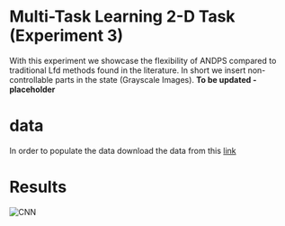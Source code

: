 # Multi-Task Learning 2-D Task (Experiment 3)
With this experiment we showcase the flexibility of ANDPS compared to traditional Lfd methods found in the literature. In short we insert non-controllable parts in the state (Grayscale Images).
**To be updated - placeholder**



# data
In order to populate the data download the data from this [link]()

# Results
![CNN](https://user-images.githubusercontent.com/50770773/213596449-4ac77d10-4fcd-48d9-a49c-0ef1b360f98f.png)
